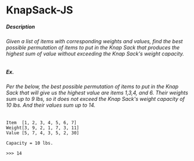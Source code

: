 # KnapSack-JS

##### Description

###### Given a list of items with corresponding weights and values, find the best possible permutation of items to put in the Knap Sack that produces the highest sum of value without exceeding the Knap Sack's weight capacity.

##### Ex.

###### Per the below, the best possible permutation of items to put in the Knap Sack that will give us the highest value are items _1,3,4,_ and _6_. Their weights sum up to _9 lbs_, so it does not exceed the Knap Sack's weight capacity of 10 _lbs_. And their values sum up to _14_. 

```   
Item  [1, 2, 3, 4, 5, 6, 7]
Weight[3, 9, 2, 1, 7, 3, 11]
Value [5, 7, 4, 3, 5, 2, 30]

Capacity = 10 lbs.

>>> 14
```
